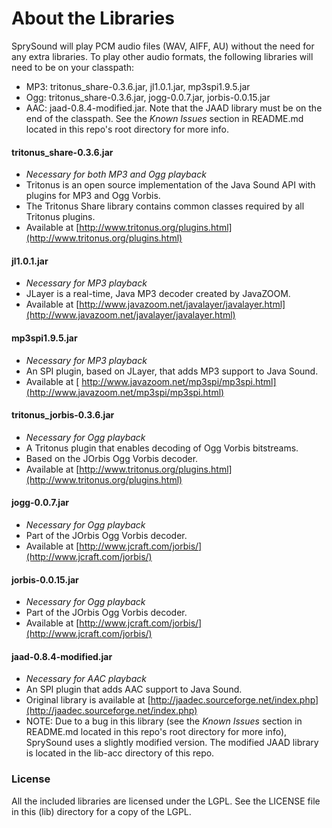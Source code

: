 # About the Libraries

SprySound will play PCM audio files (WAV, AIFF, AU) without the need for any
extra libraries. To play other audio formats, the following libraries will
need to be on your classpath:

* MP3: tritonus_share-0.3.6.jar, jl1.0.1.jar, mp3spi1.9.5.jar
* Ogg: tritonus_share-0.3.6.jar, jogg-0.0.7.jar, jorbis-0.0.15.jar
* AAC: jaad-0.8.4-modified.jar. Note that the JAAD library must be on the end 
  of the classpath. See the *Known Issues* section in README.md located in 
  this repo's root directory for more info.
        

#### tritonus_share-0.3.6.jar

* *Necessary for both MP3 and Ogg playback*
* Tritonus is an open source implementation of the Java Sound API with plugins
  for MP3 and Ogg Vorbis.
* The Tritonus Share library contains common classes required by all Tritonus
  plugins.
* Available at 
  [http://www.tritonus.org/plugins.html](http://www.tritonus.org/plugins.html)

#### jl1.0.1.jar

* *Necessary for MP3 playback*
* JLayer is a real-time, Java MP3 decoder created by JavaZOOM.
* Available at 
  [http://www.javazoom.net/javalayer/javalayer.html](http://www.javazoom.net/javalayer/javalayer.html)

#### mp3spi1.9.5.jar

* *Necessary for MP3 playback*
* An SPI plugin, based on JLayer, that adds MP3 support to Java Sound.
* Available at [
  http://www.javazoom.net/mp3spi/mp3spi.html](http://www.javazoom.net/mp3spi/mp3spi.html)

#### tritonus_jorbis-0.3.6.jar

* *Necessary for Ogg playback*
* A Tritonus plugin that enables decoding of Ogg Vorbis bitstreams.
* Based on the JOrbis Ogg Vorbis decoder.
* Available at
  [http://www.tritonus.org/plugins.html](http://www.tritonus.org/plugins.html)

#### jogg-0.0.7.jar

* *Necessary for Ogg playback*
* Part of the JOrbis Ogg Vorbis decoder.
* Available at 
  [http://www.jcraft.com/jorbis/](http://www.jcraft.com/jorbis/)

#### jorbis-0.0.15.jar

* *Necessary for Ogg playback*
* Part of the JOrbis Ogg Vorbis decoder.
* Available at 
  [http://www.jcraft.com/jorbis/](http://www.jcraft.com/jorbis/)

#### jaad-0.8.4-modified.jar

* *Necessary for AAC playback*
* An SPI plugin that adds AAC support to Java Sound.
* Original library is available at 
  [http://jaadec.sourceforge.net/index.php](http://jaadec.sourceforge.net/index.php)
* NOTE: Due to a bug in this library (see the *Known Issues* section in
  README.md located in this repo's root directory for more info), SprySound 
  uses a slightly modified version. The modified JAAD library is located in 
  the lib-acc directory of this repo.


### License

All the included libraries are licensed under the LGPL. See the LICENSE file
in this (lib) directory for a copy of the LGPL.






